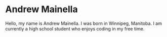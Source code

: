 # Andrew Mainella
Hello,
my name is Andrew Mainella. I was born in Winnipeg, Manitoba. I am currently a high school student who enjoys coding in my free time.
